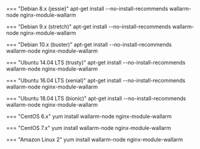 === "Debian 8.x (jessie)"
    apt-get install --no-install-recommends wallarm-node nginx-module-wallarm

=== "Debian 9.x (stretch)"
    apt-get install --no-install-recommends wallarm-node nginx-module-wallarm

=== "Debian 10.x (buster)"
    apt-get install --no-install-recommends wallarm-node nginx-module-wallarm

=== "Ubuntu 14.04 LTS (trusty)"
    apt-get install --no-install-recommends wallarm-node nginx-module-wallarm

=== "Ubuntu 16.04 LTS (xenial)"
    apt-get install --no-install-recommends wallarm-node nginx-module-wallarm

=== "Ubuntu 18.04 LTS (bionic)"
    apt-get install --no-install-recommends wallarm-node nginx-module-wallarm

=== "CentOS 6.x"
    yum install wallarm-node nginx-module-wallarm

=== "CentOS 7.x"
    yum install wallarm-node nginx-module-wallarm

=== "Amazon Linux 2"
    yum install wallarm-node nginx-module-wallarm